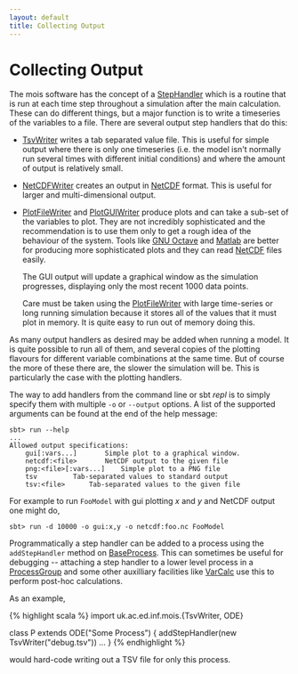 ```yaml
---
layout: default
title: Collecting Output
---
```


Collecting Output
=================

The mois software has the concept of a [StepHandler] which is a routine
that is run at each time step throughout a simulation after the main
calculation. These can do different things, but a major function is 
to write a timeseries of the variables to a file. There are several
output step handlers that do this:

  * [TsvWriter] writes a tab separated value file. This is useful for
    simple output where there is only one timeseries (i.e. the model
    isn't normally run several times with different initial
    conditions) and where the amount of output is relatively small.

  * [NetCDFWriter] creates an output in [NetCDF] format. This is
    useful for larger and multi-dimensional output.

  * [PlotFileWriter] and [PlotGUIWriter] produce plots and can take a
    sub-set of the variables to plot. They are not incredibly
    sophisticated and the recommendation is to use them only to get a
    rough idea of the behaviour of the system. Tools like [GNU Octave]
    and [Matlab] are better for producing more sophisticated plots and
    they can read [NetCDF] files easily.

    The GUI output will update a graphical window as the simulation
    progresses, displaying only the most recent 1000 data points.

    Care must be taken using the [PlotFileWriter] with large
    time-series or long running simulation because it stores all of
    the values that it must plot in memory. It is quite easy to run
    out of memory doing this.

As many output handlers as desired may be added when running a
model. It is quite possible to run all of them, and several copies of
the plotting flavours for different variable combinations at the same
time. But of course the more of these there are, the slower the
simulation will be. This is particularly the case with the plotting
handlers.

The way to add handlers from the command line or sbt *repl* is to
simply specify them with multiple `-o` or `--output` options. A list
of the supported arguments can be found at the end of the help
message:

~~~~~
sbt> run --help
...
Allowed output specifications:
	gui[:vars...]		Simple plot to a graphical window.
	netcdf:<file>		NetCDF output to the given file
	png:<file>[:vars...]	Simple plot to a PNG file
	tsv			Tab-separated values to standard output
	tsv:<file>		Tab-separated values to the given file
~~~~~

For example to run `FooModel` with gui plotting *x* and *y* and NetCDF
output one might do, 

~~~~~
sbt> run -d 10000 -o gui:x,y -o netcdf:foo.nc FooModel
~~~~~

Programmatically a step handler can be added to a process using the
`addStepHandler` method on [BaseProcess]. This can sometimes be useful
for debugging -- attaching a step handler to a lower level process in
a [ProcessGroup] and some other auxilliary facilities like [VarCalc]
use this to perform post-hoc calculations.

As an example,

{% highlight scala %}
import uk.ac.ed.inf.mois.{TsvWriter, ODE}

class P extends ODE("Some Process") {
  addStepHandler(new TsvWriter("debug.tsv"))
  ...
}
{% endhighlight %}

would hard-code writing out a TSV file for only this process.

[StepHandler]: https://edinburgh-rbm.github.io/mois/api/current/#uk.ac.ed.inf.mois.StepHandler
[TsvWriter]: https://edinburgh-rbm.github.io/mois/api/current/#uk.ac.ed.inf.mois.TsvWriter
[NetCDFWriter]: https://edinburgh-rbm.github.io/mois/api/current/#uk.ac.ed.inf.mois.NetCDFWriter
[PlotFileWriter]: https://edinburgh-rbm.github.io/mois/api/current/#uk.ac.ed.inf.mois.PlotfileWriter
[PlotGUIWriter]: https://edinburgh-rbm.github.io/mois/api/current/#uk.ac.ed.inf.mois.PlotGUIWriter
[NetCDF]: http://www.unidata.ucar.edu/netcdf/
[GNU Octave]: https://gnu.org/software/octave/
[Matlab]: http://www.mathworks.co.uk/products/matlab/
[BaseProcess]: https://edinburgh-rbm.github.io/mois/api/current/#uk.ac.ed.inf.mois.BaseProcess
[ProcessGroup]: https://edinburgh-rbm.github.io/mois/api/current/#uk.ac.ed.inf.mois.ProcessGroup
[VarCalc]: https://edinburgh-rbm.github.io/mois/api/current/#uk.ac.ed.inf.mois.VarCalc
